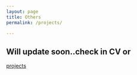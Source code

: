 ```yaml
---
layout: page
title: Others
permalink: /projects/

---
```


## Will update soon..check in CV or 
[projects](https://github.com/aa-ryan/Projects)
